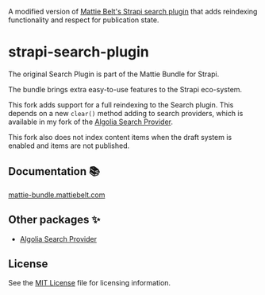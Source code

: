 A modified version of [Mattie Belt's Strapi search plugin](https://mattie-bundle.mattiebelt.com/) that adds reindexing functionality and respect for publication state.

# strapi-search-plugin

The original Search Plugin is part of the Mattie Bundle for Strapi.

The bundle brings extra easy-to-use features to the Strapi eco-system.

This fork adds support for a full reindexing to the Search plugin. This depends on a new `clear()` method adding to search providers, which is available in my fork of the [Algolia Search Provider](https://github.com/richardweaver/mattie-strapi-bundle).

This fork also does not index content items when the draft system is enabled and items are not published.

## Documentation 📚

[mattie-bundle.mattiebelt.com](https://mattie-bundle.mattiebelt.com)

## Other packages ✨

- [Algolia Search Provider](https://github.com/inveo-cz/mattie-strapi-bundle)

## License

See the [MIT License](/LICENSE) file for licensing information.
